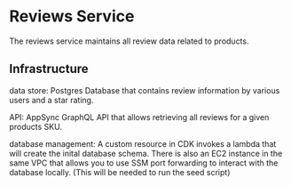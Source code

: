 # Reviews Service

The reviews service maintains all review data related to products.

## Infrastructure

data store: Postgres Database that contains review information by various users and a star rating.

API: AppSync GraphQL API that allows retrieving all reviews for a given products SKU.

database management: A custom resource in CDK invokes a lambda that will create the inital database schema.
                     There is also an EC2 instance in the same VPC that allows you to use SSM port forwarding
                     to interact with the database locally. (This will be needed to run the seed script)
